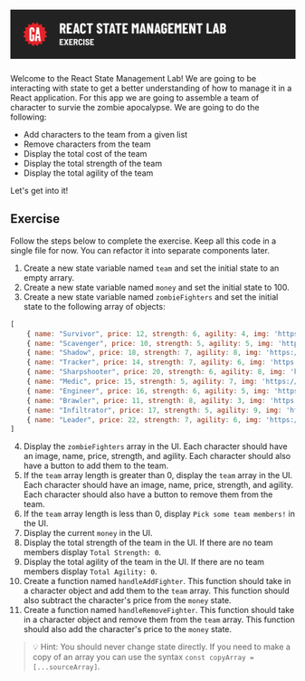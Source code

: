 # ![React State Management - Exercise](./assets/hero.png)

Welcome to the React State Management Lab! We are going to be interacting with state to get a better understanding of how to manage it in a React application. For this app we are going to assemble a team of character to survie the zombie apocalypse. We are going to do the following:

- Add characters to the team from a given list
- Remove characters from the team
- Display the total cost of the team
- Display the total strength of the team
- Display the total agility of the team

Let's get into it!

## Exercise

Follow the steps below to complete the exercise. Keep all this code in a single file for now. You can refactor it into separate components later.

1. Create a new state variable named `team` and set the initial state to an empty arrary.
2. Create a new state variable named `money` and set the initial state to 100.
3. Create a new state variable named `zombieFighters` and set the initial state to the following array of objects:

```js
[
    { name: "Survivor", price: 12, strength: 6, agility: 4, img: 'https://via.placeholder.com/150/92c952' },
    { name: "Scavenger", price: 10, strength: 5, agility: 5, img: 'https://via.placeholder.com/150/771796' },
    { name: "Shadow", price: 18, strength: 7, agility: 8, img: 'https://via.placeholder.com/150/24f355' },
    { name: "Tracker", price: 14, strength: 7, agility: 6, img: 'https://via.placeholder.com/150/d32776' },
    { name: "Sharpshooter", price: 20, strength: 6, agility: 8, img: 'https://via.placeholder.com/150/1ee8a4' },
    { name: "Medic", price: 15, strength: 5, agility: 7, img: 'https://via.placeholder.com/150/66b7d2' },
    { name: "Engineer", price: 16, strength: 6, agility: 5, img: 'https://via.placeholder.com/150/56acb2' },
    { name: "Brawler", price: 11, strength: 8, agility: 3, img: 'https://via.placeholder.com/150/8985dc' },
    { name: "Infiltrator", price: 17, strength: 5, agility: 9, img: 'https://via.placeholder.com/150/392537' },
    { name: "Leader", price: 22, strength: 7, agility: 6, img: 'https://via.placeholder.com/150/602b9e' }
]
```

4. Display the `zombieFighters` array in the UI. Each character should have an image, name, price, strength, and agility. Each character should also have a button to add them to the team.
5. If the `team` array length is greater than 0, display the `team` array in the UI. Each character should have an image, name, price, strength, and agility. Each character should also have a button to remove them from the team.
6. If the `team` array length is less than 0, display `Pick some team members!` in the UI.
7. Display the current `money` in the UI.
8. Display the total strength of the team in the UI. If there are no team members display `Total Strength: 0`.
9. Display the total agility of the team in the UI. If there are no team members display `Total Agility: 0`.
10. Create a function named `handleAddFighter`. This function should take in a character object and add them to the `team` array. This function should also subtract the character's price from the `money` state.
11. Create a function named `handleRemoveFighter`. This function should take in a character object and remove them from the `team` array. This function should also add the character's price to the `money` state.

> 💡 Hint: You should never change state directly. If you need to make a copy of an array you can use the syntax `const copyArray = [...sourceArray]`.
